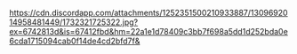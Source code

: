 https://cdn.discordapp.com/attachments/1252351500210933887/1309692014958481449/1732321725322.jpg?ex=6742813d&is=67412fbd&hm=22a1e1d78409c3bb7f698a5dd1d252bda0e6cda1715094cab0f14de4cd2bfd7f&
